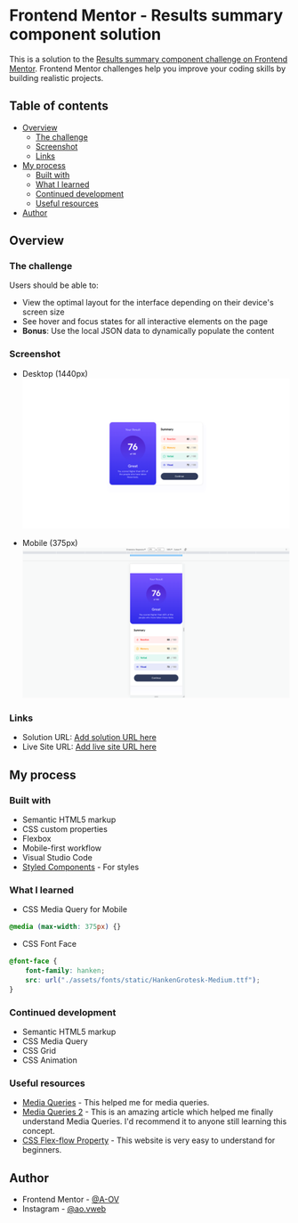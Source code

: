 # Frontend Mentor - Results summary component solution

This is a solution to the [Results summary component challenge on Frontend Mentor](https://www.frontendmentor.io/challenges/results-summary-component-CE_K6s0maV). Frontend Mentor challenges help you improve your coding skills by building realistic projects. 

## Table of contents

- [Overview](#overview)
  - [The challenge](#the-challenge)
  - [Screenshot](#screenshot)
  - [Links](#links)
- [My process](#my-process)
  - [Built with](#built-with)
  - [What I learned](#what-i-learned)
  - [Continued development](#continued-development)
  - [Useful resources](#useful-resources)
- [Author](#author)


## Overview

### The challenge

Users should be able to:

- View the optimal layout for the interface depending on their device's screen size
- See hover and focus states for all interactive elements on the page
- **Bonus**: Use the local JSON data to dynamically populate the content

### Screenshot

- Desktop (1440px)
![](./Desktop-View.png)

- Mobile (375px)
![](./Mobile-View.png)

### Links

- Solution URL: [Add solution URL here](https://your-solution-url.com)
- Live Site URL: [Add live site URL here](https://your-live-site-url.com)

## My process

### Built with

- Semantic HTML5 markup
- CSS custom properties
- Flexbox
- Mobile-first workflow
- Visual Studio Code
- [Styled Components](https://styled-components.com/) - For styles

### What I learned

- CSS Media Query for Mobile

```css
@media (max-width: 375px) {}
```

- CSS Font Face
```css
@font-face {
    font-family: hanken;
    src: url("./assets/fonts/static/HankenGrotesk-Medium.ttf");
}
```

### Continued development

- Semantic HTML5 markup
- CSS Media Query
- CSS Grid
- CSS Animation

### Useful resources

- [Media Queries](https://developer.mozilla.org/en-US/docs/Web/CSS/CSS_media_queries/Using_media_queries) - This helped me for media queries.
- [Media Queries 2](https://www.w3schools.com/css/css_rwd_mediaqueries.asp) - This is an amazing article which helped me finally understand Media Queries. I'd recommend it to anyone still learning this concept.
- [CSS Flex-flow Property](https://www.w3schools.com/cssref/css3_pr_flex-flow.php) - This website is very easy to understand for beginners.


## Author

- Frontend Mentor - [@A-OV](https://www.frontendmentor.io/profile/A0-V)
- Instagram - [@ao.vweb](https://www.instagram.com/ao.vweb/)

